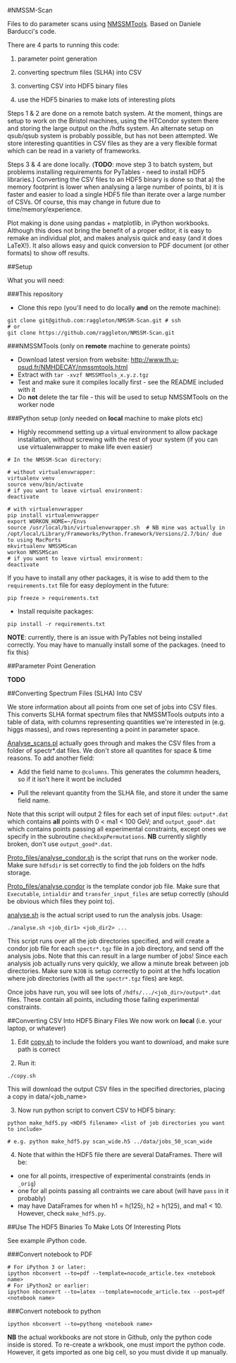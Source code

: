 #NMSSM-Scan

Files to do parameter scans using [NMSSMTools](http://www.th.u-psud.fr/NMHDECAY/nmssmtools.html). Based on Daniele Barducci's code.

There are 4 parts to running this code:

1) parameter point generation

2) converting spectrum files (SLHA) into CSV

3) converting CSV into HDF5 binary files

4) use the HDF5 binaries to make lots of interesting plots

Steps 1 & 2 are done on a remote batch system. At the moment, things are setup to work on the Bristol machines, using the HTCondor system there and storing the large output on the /hdfs system. An alternate setup on qsub/qsub system is probably possible, but has not been attempted. We store interesting quantities in CSV files as they are a very flexible format which can be read in a variety of frameworks.

Steps 3 & 4 are done locally. (**TODO**: move step 3 to batch system, but problems installing requirements for PyTables - need to install HDF5 libraries.) Converting the CSV files to an HDF5 binary is done so that a) the memory footprint is lower when analysing a large number of points, b) it is faster and easier to load a single HDF5 file than iterate over a large number of CSVs. Of course, this may change in future due to time/memory/experience.

Plot making is done using pandas + matplotlib, in iPython workbooks. Although this does not bring the benefit of a proper editor, it is easy to remake an individual plot, and makes analysis quick and easy (and it does LaTeX!). It also allows easy and quick conversion to PDF document (or other formats) to show off results.

##Setup

What you will need:

###This repository
- Clone this repo (you'll need to do locally **and** on the remote machine):
```
git clone git@github.com:raggleton/NMSSM-Scan.git # ssh
# or
git clone https://github.com/raggleton/NMSSM-Scan.git
```

###NMSSMTools
(only on **remote** machine to generate points)
- Download latest version from website: http://www.th.u-psud.fr/NMHDECAY/nmssmtools.html
- Extract with `tar -xvzf NMSSMTools_x.y.z.tgz`
- Test and make sure it compiles locally first - see the README included with it
- Do **not** delete the tar file - this will be used to setup NMSSMTools on the worker node

###Python setup
(only needed on **local** machine to make plots etc)

- Highly recommend setting up a virtual environment to allow package installation, without screwing with the rest of your system (if you can use virtualenwrapper to make life even easier)
```
# In the NMSSM-Scan directory:

# without virtualenvwrapper:
virtualenv venv
source venv/bin/activate
# if you want to leave virtual environment:
deactivate

# with virtualenvwrapper
pip install virtualenvwrapper
export WORKON_HOME=~/Envs
source /usr/local/bin/virtualenvwrapper.sh  # NB mine was actually in /opt/local/Library/Frameworks/Python.framework/Versions/2.7/bin/ due to using MacPorts
mkvirtualenv NMSSMScan
workon NMSSMScan
# if you want to leave virtual environment:
deactivate
```

If you have to install any other packages, it is wise to add them to the `requirements.txt` file for easy deployment in the future:
```
pip freeze > requirements.txt
```

- Install requisite packages:
```
pip install -r requirements.txt
```

**NOTE**: currently, there is an issue with PyTables not being installed correctly. You may have to manually install some of the packages. (need to fix this)

##Parameter Point Generation

**TODO**

##Converting Spectrum Files (SLHA) Into CSV

We store information about all points from one set of jobs into CSV files. This converts SLHA format spectrum files that NMSSMTools outputs into a table of data, with columns representing quantities we're interested in (e.g. higgs masses), and rows representing a point in parameter space.

[Analyse_scans.pl](Analyse_scans.pl) actually goes through and makes the CSV files from a folder of spectr*.dat files. We don't store all quantites for space & time reasons. To add another field:

- Add the field name to `@columns`. This generates the colummn headers, so if it isn't here it wont be included

- Pull the relevant quantity from the SLHA file, and store it under the same field name.

Note that this script will output 2 files for each set of input files: `output*.dat` which contains **all** points with 0 < ma1 < 100 GeV; and `output_good*.dat` which contains points passing all experimental constraints, except ones we specify in the subroutine `checkExpPermutations`. **NB** currently slightly broken, don't use `output_good*.dat`.

[Proto_files/analyse_condor.sh](Proto_files/analyse_condor.sh) is the script that runs on the worker node. Make sure `hdfsdir` is set correctly to find the job folders on the hdfs storage.

[Proto_files/analyse.condor](Proto_files/analyse.condor) is the template condor job file. Make sure that `Executable`, `intialdir` and `transfer_input_files` are setup correctly (should be obvious which files they point to).

[analyse.sh](analyse.sh) is the actual script used to run the analysis jobs. Usage:
```
./analyse.sh <job_dir1> <job_dir2> ...
```
This script runs over all the job directories specified, and will create a condor job file for each `spectr*.tgz` file in a job directory, and send off the analysis jobs. Note that this can result in a large number of jobs! Since each analysis job actually runs very quickly, we allow a minute break between job directories. Make sure `NJOB` is setup correctly to point at the hdfs location where job directories (with all the `spectr*.tgz` files) are kept.

Once jobs have run, you will see lots of `/hdfs/.../<job_dir>/output*.dat` files. These contain all points, including those failing experimental constraints.

##Converting CSV Into HDF5 Binary Files
We now work on **local** (i.e. your laptop, or whatever)

1) Edit [copy.sh](copy.sh) to include the folders you want to download, and make sure path is correct

2) Run it:
```
./copy.sh
```

This will download the output CSV files in the specified directories, placing a copy in data/<job_name>

3) Now run python script to convert CSV to HDF5 binary:

```
python make_hdf5.py <HDF5 filename> <list of job directories you want to include>

# e.g. python make_hdf5.py scan_wide.h5 ../data/jobs_50_scan_wide
```

4) Note that within the HDF5 file there are several DataFrames. There will be:

- one for all points, irrespective of experimental constraints (ends in `_orig`)
- one for all points passing all contraints we care about (will have `pass` in it probably)
- may have DataFrames for when h1 = h(125), h2 = h(125), and ma1 < 10. However, check `make_hdf5.py`.

##Use The HDF5 Binaries To Make Lots Of Interesting Plots

See example iPython code.

###Convert notebook to PDF

```
# For iPython 3 or later:
ipython nbconvert --to=pdf --template=nocode_article.tex <notebook name>
# For iPython2 or earlier:
ipython nbconvert --to=latex --template=nocode_article.tex --post=pdf <notebook name>
```

###Convert notebook to python

```
ipython nbconvert --to=pythong <notebook name>
```
**NB** the actual workbooks are not store in Github, only the python code inside is stored. To re-create a wrkbook, one must import the python code. However, it gets imported as one big cell, so you must divide it up manually.